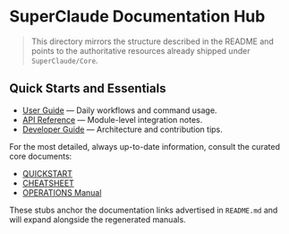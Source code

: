 # SuperClaude Documentation Hub

> This directory mirrors the structure described in the README and points to the
> authoritative resources already shipped under `SuperClaude/Core`.

## Quick Starts and Essentials

- [User Guide](User-Guide/README.md) — Daily workflows and command usage.
- [API Reference](Reference/README.md) — Module-level integration notes.
- [Developer Guide](Developer-Guide/README.md) — Architecture and contribution tips.

For the most detailed, always up-to-date information, consult the curated core
documents:

- [QUICKSTART](../SuperClaude/Core/QUICKSTART.md)
- [CHEATSHEET](../SuperClaude/Core/CHEATSHEET.md)
- [OPERATIONS Manual](../SuperClaude/Core/OPERATIONS.md)

These stubs anchor the documentation links advertised in `README.md` and will
expand alongside the regenerated manuals.

